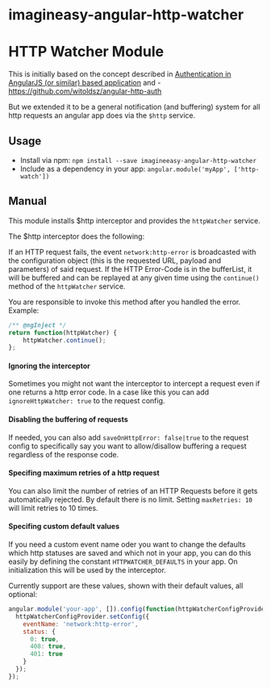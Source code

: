 # imagineasy-angular-http-watcher

HTTP Watcher Module
============================

This is initially based on the concept described in [Authentication in AngularJS (or similar) based application](http://www.espeo.pl/1-authentication-in-angularjs-application/) and  - https://github.com/witoldsz/angular-http-auth

But we extended it to be a general notification (and buffering) system for all http requests an angular app does via the `$http` service.

Usage
------

- Install via npm: `npm install --save imagineeasy-angular-http-watcher`
- Include as a dependency in your app: `angular.module('myApp', ['http-watch'])`

Manual
------

This module installs $http interceptor and provides the `httpWatcher` service.

The $http interceptor does the following:

If an HTTP request fails, the event `network:http-error` is broadcasted with the configuration object (this is the requested URL, payload and parameters)
of said request. If the HTTP Error-Code is in the bufferList, it will be buffered and can be replayed at any given time using the `continue()` method of the `httpWatcher` service.

You are responsible to invoke this method after you handled the error. Example:
```js
/** @ngInject */
return function(httpWatcher) {
    httpWatcher.continue();
};
```

#### Ignoring the interceptor

Sometimes you might not want the interceptor to intercept a request even if one returns a http error code. In a case like this you can add `ignoreHttpWatcher: true` to the request config.

#### Disabling the buffering of requests

If needed, you can also add `saveOnHttpError: false|true` to the request config to specifically say you want to allow/disallow buffering a request regardless of the response code.

#### Specifing maximum retries of a http request

You can also limit the number of retries of an HTTP Requests before it gets automatically rejected. By default there is no limit. Setting `maxRetries: 10` will limit retries to 10 times.

#### Specifing custom default values

If you need a custom event name oder you want to change the defaults which http statuses are saved and which not in your app, you can do this easily by defining the constant ``HTTPWATCHER_DEFAULTS`` in your app. On initialization this will be used by the interceptor.

Currently support are these values, shown with their default values, all optional:
```js
angular.module('your-app', []).config(function(httpWatcherConfigProvider) {	
  httpWatcherConfigProvider.setConfig({
    eventName: 'network:http-error',
    status: {
      0: true,
      408: true,
      401: true
    }
  });
});
```
